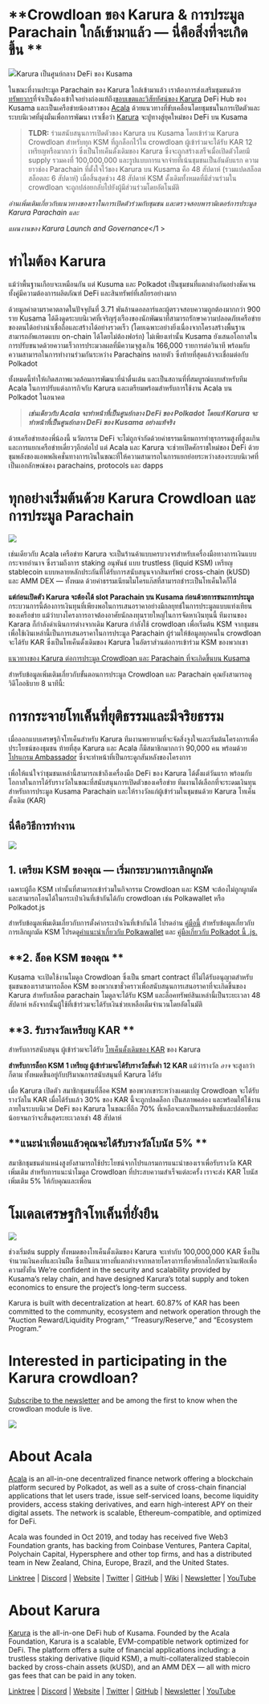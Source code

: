 # **Crowdloan ของ Karura & การประมูล Parachain ใกล้เข้ามาแล้ว — นี่คือสิ่งที่จะเกิดขึ้น **

![](https://miro.medium.com/max/3200/1*RowOyUTI3zui9ZyOb0euPQ.png)Karura เป็นศูนย์กลาง DeFi ของ Kusama

ในขณะที่งานประมูล Parachain ของ Karura ใกล้เข้ามาแล้ว เราต้องการส่งเสริมชุมชนด้วย[ทรัพยากร](https://wiki.acala.network/karura/crowdloan)ที่จำเป็นต้องเข้าใจอย่างถ่องแท้ถึง[ขอบเขตและวิสัยทัศน์ของ Karura](https://medium.com/acalanetwork/introducing-karura-acalas-defi-parachain-on-kusama-af2f2695b07a) DeFi Hub ของ Kusama และเป็นเครือข่ายน้องสาวของ [Acala](http://acala.network)  ด้วยแนวทางที่ขับเคลื่อนโดยชุมชนในการเปิดตัวและระบบนิเวศที่มุ่งมั่นเพื่อการพัฒนา เราเชื่อว่า [Karura](http://acala.network/karura) จะปูทางสู่ยุคใหม่ของ DeFi บน Kusama

> **TLDR:** ร่วมสนับสนุนการเปิดตัวของ Karura บน Kusama โดยเข้าร่วม Karura Crowdloan  สำหรับทุก KSM ที่ถูกล็อกไว้ใน crowdloan ผู้เข้าร่วมจะได้รับ KAR 12 เหรียญหรือมากกว่า ซึ่งเป็นโทเค็นดั้งเดิมของ Karura ซึ่งจะถูกสร้างเสร็จเมื่อเปิดตัวโดยมี supply รวมคงที่ 100,000,000 และรูปแบบการแจกจ่ายที่เน้นชุมชนเป็นอันดับแรก  ความยาวช่อง Parachain ที่ตั้งใจไว้ของ Karura บน Kusama คือ 48 สัปดาห์ (รวมแปดสล็อต สล็อตละ 6 สัปดาห์)  เมื่อสิ้นสุดช่วง 48 สัปดาห์ KSM ดั้งเดิมทั้งหมดที่มีส่วนร่วมใน crowdloan จะถูกปล่อยกลับไปยังผู้มีส่วนร่วมโดยอัตโนมัติ

_อ่านเพิ่มเติมเกี่ยวกับแนวทางของเราในการเปิดตัวร่วมกับชุมชน และตรวจสอบพารามิเตอร์การประมูล Karura Parachain และ_

_แผนงานของ Karura Launch and Governance_</1 > </p> 



# ทำไมต้อง Karura

แม้ว่าพื้นฐานเกือบจะเหมือนกัน แต่ Kusuma และ Polkadot เป็นชุมชนที่แตกต่างกันอย่างชัดเจน ทั้งคู่มีความต้องการผลิตภัณฑ์ DeFi และสินทรัพย์ที่เสถียรอย่างมาก

ด้วยมูลค่าตามราคาตลาดในปัจจุบันที่ 3.71 พันล้านดอลลาร์และผู้ตรวจสอบความถูกต้องมากกว่า 900 ราย Kusama ได้ดึงดูดระบบนิเวศที่เจริญรุ่งเรืองของนักพัฒนาที่สามารถรักษาความปลอดภัยเครือข่ายของตนได้อย่างน่าเชื่อถือและสร้างได้อย่างรวดเร็ว (โดยเฉพาะอย่างยิ่งเนื่องจากโครงสร้างพื้นฐานสามารถอัพเกรดแบบ on-chain ได้โดยไม่ต้องฟอร์ก)  ไม่เพียงเท่านั้น Kusama ยังเสนอโอกาสในการปรับขนาดด้วยความเร็วการประมวลผลที่มีความจุสูงเกิน 166,000 รายการต่อวินาที พร้อมกับความสามารถในการทำงานร่วมกันระหว่าง Parachains หลายตัว ซึ่งท้ายที่สุดแล้วจะเชื่อมต่อกับ Polkadot 

ทั้งหมดนี้ทำให้เกิดสภาพแวดล้อมการพัฒนาที่น่าตื่นเต้น และเป็นสถานที่ที่สมบูรณ์แบบสำหรับทีม Acala ในการปรับแต่งภารกิจกับ Karura และเตรียมพร้อมสำหรับการใช้งาน Acala บน Polkadot ในอนาคต 



> **_เช่นเดียวกับ Acala จะทำหน้าที่เป็นศูนย์กลาง DeFi ของ Polkadot โดยแท้ Karura จะทำหน้าที่เป็นศูนย์กลาง DeFi ของ Kusama  อย่างแท้จริง_**

ด้วยเครือข่ายสองพี่น้องนี้ นวัตกรรม DeFi จะไม่ถูกจำกัดด้วยค่าธรรมเนียมการทำธุรกรรมสูงที่สูงเเกินและการแยกเครือข่ายเดี่ยวๆอีกต่อไป  แต่ Acala และ Karura จะช่วยเปิดศักราชใหม่ของ DeFi ด้วยขุมพลังของแอพพลิเคชั่นทางการเงินในขณะที่ให้ความสามารถในการแยกย่อยระหว่างสองระบบนิเวศที่เป็นเอกลักษณ์ของ parachains, protocols และ dapps 



# ทุกอย่างเริ่มต้นด้วย Karura Crowdloan และการประมูล Parachain 

![](https://miro.medium.com/max/2008/1\*CHTrJqD3RI7yvf8WzA9APQ.png)

เช่นเดียวกับ Acala เครือข่าย Karura จะเป็นร้านค้าแบบครบวงจรสำหรับเครื่องมือทางการเงินแบบกระจายอำนาจ ซึ่งรวมถึงการ staking อนุพันธ์ แบบ trustless (liquid KSM) เหรียญ stablecoin แบบหลายหลักประกันที่ได้รับการสนับสนุนจากสินทรัพย์ cross-chain (kUSD) และ AMM DEX — ทั้งหมด ด้วยค่าธรรมเนียมไมโครแก๊สที่สามารถชำระเป็นโทเค็นใดก็ได้ 

**แต่ก่อนเปิดตัว Karura จะต้องได้ slot Parachain บน Kusama ก่อนด้วยการชนะการประมูล** กระบวนการนี้ต้องการเงินทุนที่เพียงพอในการเสนอราคาอย่างมีกลยุทธ์ในการประมูลแบบแท่งเทียนของเครือข่าย  แม้ว่าบางโครงการอาจต้องอาศัยนักลงทุนรายใหญ่ในการจัดหาเงินทุนนี้ ทีมงานของ Karara ก็กำลังดำเนินการต่างจากเดิม  Karura กำลังใช้ crowdloan เพื่อเริ่มต้น KSM จากชุมชนเพื่อใช้เงินเหล่านี้เป็นการเสนอราคาในการประมูล Parachain  ผู้ร่วมให้ข้อมูลทุกคนใน crowdloan จะได้รับ KAR ซึ่งเป็นโทเค็นดั้งเดิมของ Karura ในอัตราส่วนต่อการเข้าร่วม KSM ของพวกเขา 

[แนวทางของ Karura ต่อการประมูล Crowdloan และ Parachain ที่จะเกิดขึ้นบน Kusama ](https://medium.com/acalanetwork/karuras-approach-to-the-upcoming-parachain-lease-offering-plo-on-kusama-12fbf09ee463)

สำหรับข้อมูลเพิ่มเติมเกี่ยวกับขั้นตอนการประมูล Crowdloan และ Parachain คุณยังสามารถดูวิดีโออธิบาย 8 นาทีนี้: 



# การกระจายโทเค็นที่ยุติธรรมและมีจริยธรรม

เมื่อออกแบบเศรษฐกิจโทเค็นสำหรับ Karura ทีมงานพยายามที่จะจัดสิ่งจูงใจและเริ่มต้นโครงการเพื่อประโยชน์ของชุมชน  ท้ายที่สุด Karura และ Acala ก็มีสมาชิกมากกว่า 90,000 คน พร้อมด้วย [โปรแกรม Ambassador](https://medium.com/acalanetwork/join-the-acala-aces-ambassador-program-9829642680d0) ซึ่งจะทำหน้าที่เป็นกระดูกสันหลังของโครงการ 

เพื่อให้แน่ใจว่าชุมชนเหล่านี้สามารถเข้าถึงเครื่องมือ DeFi ของ Karura ได้ตั้งแต่วันแรก พร้อมกับโอกาสในการได้รับรางวัลในขณะที่สนับสนุนการเปิดตัวของเครือข่าย ทีมงานได้เลือกที่จะระดมเงินทุนสำหรับการประมูล Kusama Parachain และให้รางวัลแก่ผู้เข้าร่วมในชุมชนด้วย Karura โทเค็นดั้งเดิม (KAR) 



## นี่คือวิธีการทำงาน

![](https://miro.medium.com/max/2458/1\*JCsCYAjGjwjBmet8nKpVKg.png)



## **1\. เตรียม KSM ของคุณ — เริ่มกระบวนการเลิกผูกมัด**

เฉพาะผู้ถือ KSM เท่านั้นที่สามารถเข้าร่วมในกิจกรรม Crowdloan และ KSM จะต้องไม่ถูกผูกมัดและสามารถโอนได้ในกระเป๋าเงินที่เข้ากันได้กับ crowdloan เช่น Polkawallet หรือ Polkadot.js 

สำหรับข้อมูลเพิ่มเติมเกี่ยวกับการตั้งค่ากระเป๋าเงินที่เข้ากันได้ โปรดอ่าน [คู่มือนี้](https://wiki.acala.network/karura/ksm-address/create-new-ksm-account) สำหรับข้อมูลเกี่ยวกับการเลิกผูกมัด KSM โปรดดู[คำแนะนำเกี่ยวกับ Polkawallet](https://wiki.acala.network/karura/ksm-address/unstake-polkawallet) และ [คู่มือเกี่ยวกับ Polkadot นี้ .js.](https://wiki.acala.network/karura/ksm-address/unstaking-your-ksm-tokens-on-polkadot.-js-extension) 



## **2\. ล็อค KSM ของคุณ **

Kusama จะเปิดใช้งานโมดูล Crowdloan ซึ่งเป็น smart contract ที่ไม่ได้รับอนุญาตสำหรับชุมชนของเราสามารถล็อค KSM ของพวกเขาชั่วคราวเพื่อสนับสนุนการเสนอราคาที่จะเกิดขึ้นของ Karura สำหรับสล็อต parachain  โมดูลจะได้รับ KSM และล็อคทรัพย์สินเหล่านี้เป็นระยะเวลา 48 สัปดาห์ หลังจากนั้นผู้ใช้ที่เข้าร่วมจะได้รับเงินช่วยเหลือเต็มจำนวนโดยอัตโนมัติ 



## **3\. รับรางวัลเหรียญ KAR **

สำหรับการสนับสนุน ผู้เข้าร่วมจะได้รับ [โทเค็นดั้งเดิมของ KAR](https://acala.network/karura/token) ของ Karura 

**สำหรับการล็อก KSM 1 เหรียญ ผู้เข้าร่วมจะได้รับรางวัลขั้นต่ำ 12 KAR** แม้ว่ารางวัล _อาจ_ จะสูงกว่าก็ตาม  ทั้งหมดขึ้นอยู่กับปริมาณการสนับสนุนที่ Karura ได้รับ 

เมื่อ Karura เปิดตัว สมาชิกชุมชนที่ล็อค KSM ของพวกเขาระหว่างแคมเปญ Crowdloan จะได้รับรางวัลใน KAR  เมื่อได้รับแล้ว 30% ของ KAR นี้จะถูกปลดล็อก เป็นสภาพคล่อง และพร้อมให้ใช้งานภายในระบบนิเวศ DeFi ของ Karura ในขณะที่อีก 70% ที่เหลือจะตกเป็นกรรมสิทธิ์และปล่อยทีละน้อยจนกว่าจะสิ้นสุดระยะเวลาเช่า 48 สัปดาห์ 



## **แนะนำเพื่อนแล้วคุณจะได้รับรางวัลโบนัส 5% **

สมาชิกชุมชนตำแหน่งสูงยังสามารถใช้ประโยชน์จากโปรแกรมการแนะนำของเราเพื่อรับรางวัล KAR เพิ่มเติม  สำหรับการแนะนำโมดูล Crowdloan ที่ประสบความสำเร็จแต่ละครั้ง เราจะส่ง KAR โบนัสเพิ่มเติม 5% ให้กับคุณและเพื่อน 



# โมเดลเศรษฐกิจโทเค็นที่ยั่งยืน 

![](https://miro.medium.com/max/3200/0\*VvGrUVcmSdtC9cQw)

ช่วงเริ่มต้น supply ทั้งหมดของโทเค็นดั้งเดิมของ Karura จะเท่ากับ 100,000,000 KAR ซึ่งเป็นจำนวนเงินคงที่และเงินฝืด ซึ่งเป็นแนวทางที่แตกต่างจากหลายโครงการที่อาศัยกลไกอัตราเงินเฟ้อเพื่อความยั่งยืน We’re confident in the security and scalability provided by Kusama’s relay chain, and have designed Karura’s total supply and token economics to ensure the project’s long-term success.

Karura is built with decentralization at heart. 60.87% of KAR has been committed to the community, ecosystem and network operation through the “Auction Reward/Liquidity Program,” “Treasury/Reserve,” and “Ecosystem Program.”



# **Interested in participating in the Karura crowdloan?**

[Subscribe to the newsletter](https://share.hsforms.com/1X9RxkXk-R62I0VNbATaDXw4h8qc) and be among the first to know when the crowdloan module is live.

![](https://miro.medium.com/max/2402/1\*oac6FehxVOu8zmzUxj8EYw.png)



# About Acala

[Acala](http://acala.network/) is an all-in-one decentralized finance network offering a blockchain platform secured by Polkadot, as well as a suite of cross-chain financial applications that let users trade, issue self-serviced loans, become liquidity providers, access staking derivatives, and earn high-interest APY on their digital assets. The network is scalable, Ethereum-compatible, and optimized for DeFi.

Acala was founded in Oct 2019, and today has received five Web3 Foundation grants, has backing from Coinbase Ventures, Pantera Capital, Polychain Capital, Hypersphere and other top firms, and has a distributed team in New Zealand, China, Europe, Brazil, and the United States.

[Linktree](https://linktr.ee/acalanetwork) | [Discord](https://discord.gg/vdbFVCH) | [Website](https://acala.network/) | [Twitter](https://twitter.com/AcalaNetwork) | [GitHub](https://github.com/AcalaNetwork/Acala) | [Wiki](https://github.com/AcalaNetwork/Acala/wiki) | [Newsletter](https://share.hsforms.com/1X9RxkXk-R62I0VNbATaDXw4h8qc) | [YouTube](http://youtube.com/c/acalanetwork)



# About Karura

[Karura](http://acala.network/karura) is the all-in-one DeFi hub of Kusama. Founded by the Acala Foundation, Karura is a scalable, EVM-compatible network optimized for DeFi. The platform offers a suite of financial applications including: a trustless staking derivative (liquid KSM), a multi-collateralized stablecoin backed by cross-chain assets (kUSD), and an AMM DEX — all with micro gas fees that can be paid in any token.

[Linktree](http://linktr.ee/karuranetwork) | [Discord](https://discord.gg/vdbFVCH) | [Website](http://acala.network/karura) | [Twitter](https://twitter.com/KaruraNetwork) | [GitHub](https://github.com/AcalaNetwork/Acala) | [Newsletter](https://share.hsforms.com/1X9RxkXk-R62I0VNbATaDXw4h8qc) | [YouTube](http://youtube.com/c/acalanetwork)

